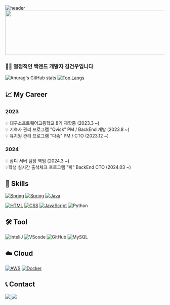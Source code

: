   <img src="https://capsule-render.vercel.app/api?type=waving&color=0:e63b7a,100:a8c6fe&height=200&section=header&text=Server%20Developer%20lgwk42&fontSize=40&animation=fadeIn&fontAlignY=40" alt="header">
<a href="https://github.com/devxb/gitanimals">
  <img src="https://render.gitanimals.org/lines/lgwk42?pet-id=1" width="150000" height="140"/>
</a>

### 👋🏻 열정적인 백엔드 개발자 김건우입니다 

  ![Anurag's GitHub stats](https://github-readme-stats.vercel.app/api?username=lgwk42&show_icons=true&theme=white)
  [![Top Langs](https://github-readme-stats.vercel.app/api/top-langs/?username=lgwk42&theme=white&langs_count=10&layout=compact)]()

  ## 📈 My Career
### 2023
<aside>
💡 대구소프트웨어고등학교 8기 재학중 (2023.3 ~)
<br>
💡 기숙사 관리 프로그램 "Qvick" PM / BackEnd 개발 (2023.8 ~)
<br>
💡 유치원 관리 프로그램 "다솜" PM / CTO (2023.12 ~)
</aside>

### 2024
<aside>
💡 삼디 서버 팀장 역임 (2024.3 ~)
  <br>
💡학생 실시간 출석체크 프로그램 "삑" BackEnd CTO (2024.03 ~)
</aside>
  
  ## 🚀 Skills
  [![Spring](https://img.shields.io/badge/Spring-6DB33F?logo=spring&logoColor=white&style=for-the-badge)](https://spring.org/)
  [![Spring](https://img.shields.io/badge/Spring%20Boot-6DB33F?logo=springboot&logoColor=white&style=for-the-badge)](https://springboot.org/)
  [![Java](https://img.shields.io/badge/java-%23ED8B00.svg?style=for-the-badge&logo=java&logoColor=white)](https://www.java.com/ko/)<p>
  [![HTML](https://img.shields.io/badge/html5-E34F26?style=for-the-badge&logo=html5&logoColor=white)](https://www.w3.org/)
  [![CSS](https://img.shields.io/badge/css-1572B6?style=for-the-badge&logo=css3&logoColor=white)](https://www.w3.org/)
  [![JavaScript](https://img.shields.io/badge/JavaScript-F7DF1E?logo=javascript&logoColor=black&style=for-the-badge)](https://developer.mozilla.org/ko/docs/Web/JavaScript)
  ![Python](https://img.shields.io/badge/python-3670A0?style=for-the-badge&logo=python&logoColor=ffdd54)

  ## 🛠️ Tool
  ![InteliJ](https://img.shields.io/badge/InteliJ%20IDEA-000000?logo=intellijidea&logoColor=white&style=for-the-badge)
  ![VScode](https://img.shields.io/badge/Visual%20Studio%20Code-007ACC?logo=visualstudiocode&logoColor=white&style=for-the-badge)
  ![GitHub](https://img.shields.io/badge/github-%23121011.svg?style=for-the-badge&logo=github&logoColor=white)
  ![MySQL](https://img.shields.io/badge/mysql-%2300f.svg?style=for-the-badge&logo=mysql&logoColor=white)

  ## ☁️ Cloud
  [![AWS](https://img.shields.io/badge/aws-232F3E?logo=amazonaws&logoColor=white&style=for-the-badge)](https://aws.amazon.com/ko/)
  [![Docker](https://img.shields.io/badge/docker-%230db7ed.svg?style=for-the-badge&logo=docker&logoColor=white)](https://www.docker.com)

  ## 📞 Contact
<a href=https://www.instagram.com/rjs_dn.06/> <img src="https://img.shields.io/badge/Instagram-E4405F?style=for-the-badge&logo=Instagram&logoColor=white&link=https:[//www.instagram.com/_bibiga/](https://www.instagram.com/rjs_dn.06/)"> </a>
<a href=https://luisgunkim0642.notion.site/15fc80c3b2614cc8a23710194981a809> <img src="https://img.shields.io/badge/Notion-000000?style=for-the-badge&logo=Notion&logoColor=white&link=https://luisgunkim0642.notion.site/15fc80c3b2614cc8a23710194981a809"> </a>
